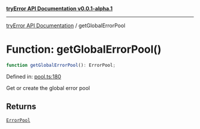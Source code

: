 [**tryError API Documentation v0.0.1-alpha.1**](../index.md)

---

[tryError API Documentation](../index.md) / getGlobalErrorPool

# Function: getGlobalErrorPool()

```ts
function getGlobalErrorPool(): ErrorPool;
```

Defined in: [pool.ts:180](https://github.com/oconnorjohnson/try-error/blob/e3ae0308069a4fba073f4543d527ad76373db795/src/pool.ts#L180)

Get or create the global error pool

## Returns

[`ErrorPool`](../classes/ErrorPool.md)
